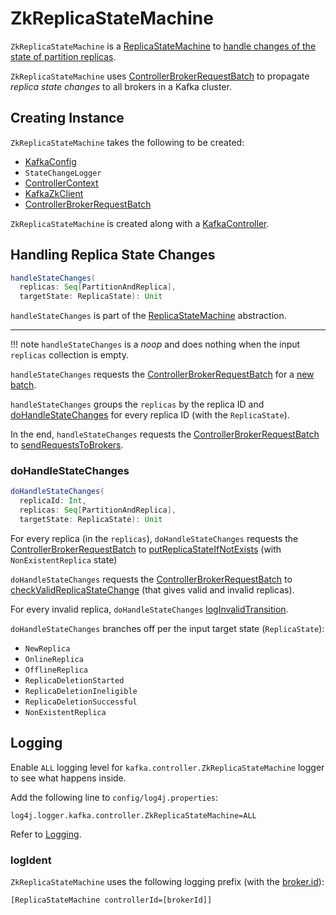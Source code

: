 # ZkReplicaStateMachine

`ZkReplicaStateMachine` is a [ReplicaStateMachine](ReplicaStateMachine.md) to [handle changes of the state of partition replicas](#handleStateChanges).

`ZkReplicaStateMachine` uses [ControllerBrokerRequestBatch](#controllerBrokerRequestBatch) to propagate _replica state changes_ to all brokers in a Kafka cluster.

## Creating Instance

`ZkReplicaStateMachine` takes the following to be created:

* <span id="config"> [KafkaConfig](../KafkaConfig.md)
* <span id="stateChangeLogger"> `StateChangeLogger`
* <span id="controllerContext"> [ControllerContext](ControllerContext.md)
* <span id="zkClient"> [KafkaZkClient](../zk/KafkaZkClient.md)
* <span id="controllerBrokerRequestBatch"> [ControllerBrokerRequestBatch](ControllerBrokerRequestBatch.md)

`ZkReplicaStateMachine` is created along with a [KafkaController](KafkaController.md#replicaStateMachine).

## <span id="handleStateChanges"> Handling Replica State Changes

```scala
handleStateChanges(
  replicas: Seq[PartitionAndReplica],
  targetState: ReplicaState): Unit
```

`handleStateChanges` is part of the [ReplicaStateMachine](ReplicaStateMachine.md#handleStateChanges) abstraction.

---

!!! note
    `handleStateChanges` is a _noop_ and does nothing when the input `replicas` collection is empty.

`handleStateChanges` requests the [ControllerBrokerRequestBatch](#controllerBrokerRequestBatch) for a [new batch](ControllerBrokerRequestBatch.md#newBatch).

`handleStateChanges` groups the `replicas` by the replica ID and [doHandleStateChanges](#doHandleStateChanges) for every replica ID (with the `ReplicaState`).

In the end, `handleStateChanges` requests the [ControllerBrokerRequestBatch](#controllerBrokerRequestBatch) to [sendRequestsToBrokers](ControllerBrokerRequestBatch.md#sendRequestsToBrokers).

### <span id="doHandleStateChanges"> doHandleStateChanges

```scala
doHandleStateChanges(
  replicaId: Int,
  replicas: Seq[PartitionAndReplica],
  targetState: ReplicaState): Unit
```

For every replica (in the `replicas`), `doHandleStateChanges` requests the [ControllerBrokerRequestBatch](#controllerBrokerRequestBatch) to [putReplicaStateIfNotExists](ControllerBrokerRequestBatch.md#putReplicaStateIfNotExists) (with `NonExistentReplica` state)

`doHandleStateChanges` requests the [ControllerBrokerRequestBatch](#controllerBrokerRequestBatch) to [checkValidReplicaStateChange](ControllerBrokerRequestBatch.md#checkValidReplicaStateChange) (that gives valid and invalid replicas).

For every invalid replica, `doHandleStateChanges` [logInvalidTransition](#logInvalidTransition).

`doHandleStateChanges` branches off per the input target state (`ReplicaState`):

* `NewReplica`
* `OnlineReplica`
* `OfflineReplica`
* `ReplicaDeletionStarted`
* `ReplicaDeletionIneligible`
* `ReplicaDeletionSuccessful`
* `NonExistentReplica`

## Logging

Enable `ALL` logging level for `kafka.controller.ZkReplicaStateMachine` logger to see what happens inside.

Add the following line to `config/log4j.properties`:

```text
log4j.logger.kafka.controller.ZkReplicaStateMachine=ALL
```

Refer to [Logging](../logging.md).

### <span id="logIdent"> logIdent

`ZkReplicaStateMachine` uses the following logging prefix (with the [broker.id](../KafkaConfig.md#brokerId)):

```text
[ReplicaStateMachine controllerId=[brokerId]]
```

